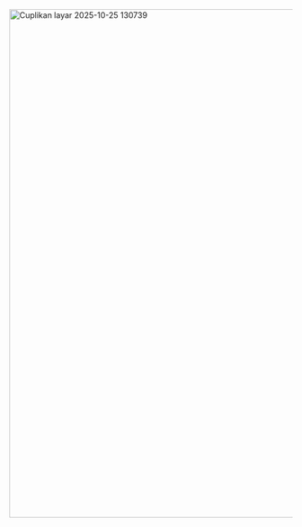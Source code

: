 <img width="797" height="906" alt="Cuplikan layar 2025-10-25 130739" src="https://github.com/user-attachments/assets/40215a38-16b9-4bdb-bc3d-631a5d5d1554" />
